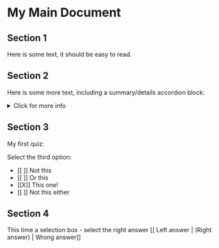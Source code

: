# My Main Document

## Section 1

Here is some text, it should be easy to read.

## Section 2

Here is some more text, including a summary/details accordion block:

<details> <summary> Click for more info </summary>

You'll find it right here

</details>

## Section 3

My first quiz:

Select the third option:

- [[ ]] Not this
- [[ ]] Or this
- [[X]] This one!
- [[ ]] Not this either

## Section 4

This time a selection box - select the right answer
[[ Left answer | (Right answer) | Wrong answer]]